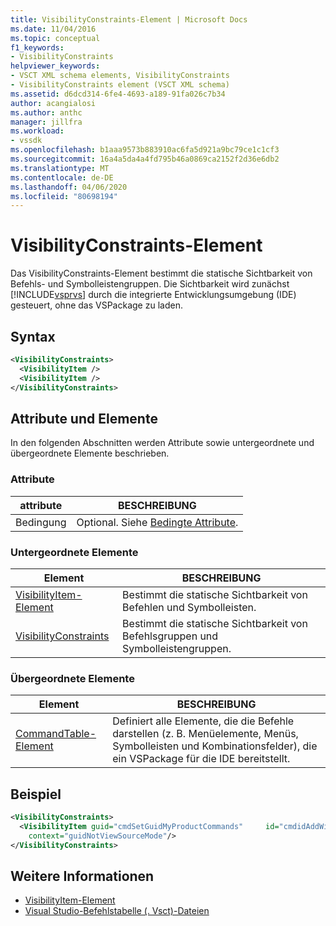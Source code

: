 ```yaml
---
title: VisibilityConstraints-Element | Microsoft Docs
ms.date: 11/04/2016
ms.topic: conceptual
f1_keywords:
- VisibilityConstraints
helpviewer_keywords:
- VSCT XML schema elements, VisibilityConstraints
- VisibilityConstraints element (VSCT XML schema)
ms.assetid: d6dcd314-6fe4-4693-a189-91fa026c7b34
author: acangialosi
ms.author: anthc
manager: jillfra
ms.workload:
- vssdk
ms.openlocfilehash: b1aaa9573b883910ac6fa5d921a9bc79ce1c1cf3
ms.sourcegitcommit: 16a4a5da4a4fd795b46a0869ca2152f2d36e6db2
ms.translationtype: MT
ms.contentlocale: de-DE
ms.lasthandoff: 04/06/2020
ms.locfileid: "80698194"
---
```

# <a name="visibilityconstraints-element"></a>VisibilityConstraints-Element
Das VisibilityConstraints-Element bestimmt die statische Sichtbarkeit von Befehls- und Symbolleistengruppen. Die Sichtbarkeit wird zunächst [!INCLUDE[vsprvs](../code-quality/includes/vsprvs_md.md)] durch die integrierte Entwicklungsumgebung (IDE) gesteuert, ohne das VSPackage zu laden.

## <a name="syntax"></a>Syntax

```xml
<VisibilityConstraints>
  <VisibilityItem />
  <VisibilityItem />
</VisibilityConstraints>
```

## <a name="attributes-and-elements"></a>Attribute und Elemente
 In den folgenden Abschnitten werden Attribute sowie untergeordnete und übergeordnete Elemente beschrieben.

### <a name="attributes"></a>Attribute

|attribute|BESCHREIBUNG|
|---------------|-----------------|
|Bedingung|Optional. Siehe [Bedingte Attribute](../extensibility/vsct-xml-schema-conditional-attributes.md).|

### <a name="child-elements"></a>Untergeordnete Elemente

|Element|BESCHREIBUNG|
|-------------|-----------------|
|[VisibilityItem-Element](../extensibility/visibilityitem-element.md)|Bestimmt die statische Sichtbarkeit von Befehlen und Symbolleisten.|
|[VisibilityConstraints](../extensibility/visibilityconstraints-element.md)|Bestimmt die statische Sichtbarkeit von Befehlsgruppen und Symbolleistengruppen.|

### <a name="parent-elements"></a>Übergeordnete Elemente

|Element|BESCHREIBUNG|
|-------------|-----------------|
|[CommandTable-Element](../extensibility/commandtable-element.md)|Definiert alle Elemente, die die Befehle darstellen (z. B. Menüelemente, Menüs, Symbolleisten und Kombinationsfelder), die ein VSPackage für die IDE bereitstellt.|

## <a name="example"></a>Beispiel

```xml
<VisibilityConstraints>
  <VisibilityItem guid="cmdSetGuidMyProductCommands"     id="cmdidAddWidget"
    context="guidNotViewSourceMode"/>
</VisibilityConstraints>
```

## <a name="see-also"></a>Weitere Informationen
- [VisibilityItem-Element](../extensibility/visibilityitem-element.md)
- [Visual Studio-Befehlstabelle (. Vsct)-Dateien](../extensibility/internals/visual-studio-command-table-dot-vsct-files.md)
